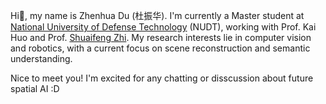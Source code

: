 Hi👋, my name is Zhenhua Du (杜振华). I'm currently a Master student at [National University of Defense Technology](https://www.nudt.edu.cn/) (NUDT), working with Prof. Kai Huo and Prof. [Shuaifeng Zhi](https://shuaifengzhi.com/). My research interests lie in computer vision and robotics, with a current focus on scene reconstruction and semantic understanding. 

Nice to meet you! I'm excited for any chatting or disscussion about future spatial AI :D

